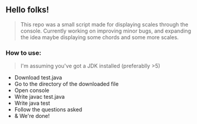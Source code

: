 ## **Hello folks!**

>This repo was a small script made for displaying scales through the console.
>Currently working on improving minor bugs, and expanding the idea maybe displaying some chords and some more scales.

### **How to use:** 
>I'm assuming you've got a JDK installed (preferablly >5)
* Download test.java
* Go to the directory of the downloaded file
* Open console
* Write javac test.java
* Write java test
* Follow the questions asked
* & We're done!
